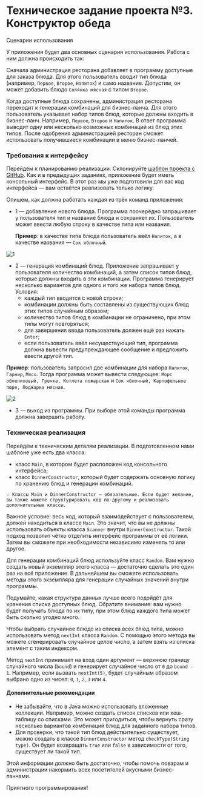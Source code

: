 # Техническое задание проекта №3. Конструктор обеда

Сценарии использования  

У приложения будет два основных сценария использования. Работа с ним должна происходить так:  

Сначала администрация ресторана добавляет в программу доступные для заказа блюда. Для этого пользователь вводит тип блюда (например, `Первое`, `Второе`, `Напиток`) и само название. Допустим, он может добавить блюдо `Солянка мясная` с типом `Второе`.  

Когда доступные блюда сохранены, администрация ресторана переходит к генерации комбинаций для бизнес-ланча. Для этого пользователь указывает набор типов блюд, которые должны входить в бизнес-ланч. Например, `Первое`, `Второе` и `Напиток`. В ответ программа выводит одну или несколько возможных комбинаций из блюд этих типов. После одобрения администрацией ресторан сможет использовать получившиеся комбинации в меню бизнес-ланчей.


### Требования к интерфейсу

Перейдём к планированию реализации. Склонируйте [шаблон проекта с GitHub](https://github.com/praktikum-java/dinner-constructor).  Как и в предыдущих заданиях, приложение будет иметь консольный интерфейс. В этот раз мы уже подготовили для вас код интерфейса — вам остаётся реализовать только логику.  

Опишем, как должна работать каждая из трёх команд приложения:  
- 1 — добавление нового блюда. Программа поочерёдно запрашивает у пользователя тип и название блюда и сохраняет их. Пользователь может ввести любую строку в качестве типа или названия.  


  **Пример**: в качестве типа блюда пользователь ввёл `Напиток`, а в качестве названия — `Сок яблочный`.  

![1](https://github.com/Sylaman/Financial_app-v3/assets/109538896/5bd75091-0044-4328-ab9a-3782868dd05a)


- 2 — генерация комбинаций блюд. Приложение запрашивает у пользователя количество комбинаций, а затем список типов блюд, которые должны входить в эти комбинации. Программа генерирует несколько вариантов для одного и того же набора типов блюд. Условия:   
  - каждый тип вводится с новой строки;  
  - комбинации должны быть составлены из существующих блюд этих типов случайным образом;  
  - количество типов блюд в комбинации не ограничено, при этом типы могут повторяться;  
  - для завершения ввода пользователь должен ещё раз нажать `Enter`;  
  - если пользователь ввёл несуществующий тип, программа должна вывести предупреждающее сообщение и предложить ввести другой тип.
 
**Пример**: пользователь запросил две комбинации для набора `Напиток`, `Гарнир`, `Мясо`. Тогда программа может вывести следующее: `Морс облепиховый, Гречка, Котлета пожарская` и `Сок яблочный, Картофельное пюре, Поджарка мясная`.  

![2](https://github.com/Sylaman/Financial_app-v3/assets/109538896/82b0739b-b0e3-470b-a679-0cacc58ed033)

- 3 — выход из программы. При выборе этой команды программа должна завершить работу.  

### Техническая реализация  
Перейдём к техническим деталям реализации. В подготовленном нами шаблоне уже есть два класса:  
- класс `Main`, в котором будет расположен код консольного интерфейса;  
- класс `DinnerConstructor`, который будет содержать основную логику по хранению блюд и генерации комбинаций.  

`💡 Классы Main и DinnerConstructor — обязательные. Если будет желание, вы также можете структурировать код по-другому и реализовать дополнительные классы.`

Важное условие: весь код, который взаимодействует с пользователем, должен находиться в классе `Main`. Это значит, что вы не должны использовать объекты класса `Scanner` внутри `DinnerConstructor`. Такой подход позволит чётко отделить интерфейс программы от её логики. Затем вы сможете при необходимости независимо изменять то или другое.  

Для генерации комбинаций блюд используйте класс `Random`. Вам нужно создать новый экземпляр этого класса — достаточно сделать это один раз на всё приложение. В дальнейшем вы сможете использовать методы этого экземпляра для генерации случайных значений внутри программы.  

Подумайте, какая структура данных лучше всего подойдёт для хранения списка доступных блюд. Обратите внимание: вам нужно будет получать блюда по их типу, при этом блюд каждого типа может быть сколько угодно много.  

Чтобы выбрать случайное блюдо из списка всех блюд типа, можно использовать метод `nextInt` класса `Random`. С помощью этого метода вы можете сгенерировать случайное целое число, а затем взять из списка элемент с таким индексом.  

Метод `nextInt` принимает на вход один аргумент — верхнюю границу случайного числа (`bound`) и генерирует случайное число от `0` до `bound - 1`. Например, если вызвать `nextInt(5)`, будет случайным образом выбрано одно из чисел: `0`, `1`, `2`, `3` или `4`.  

#### Дополнительные рекомендации  

- Не забывайте, что в Java можно использовать вложенные коллекции. Например, можно создать список списков или хеш-таблицу со списками. Это может пригодиться, чтобы вернуть сразу несколько вариантов комбинаций блюд для заданного набора типов.  
- Для проверки, что такой тип блюд действительно существует, можно создать в классе `DinnerConstructor` метод `checkType(String type)`. Он будет возвращать `true` или `false` в зависимости от того, существует ли такой тип.  

Этой информации должно быть достаточно, чтобы помочь поварам и администрации накормить всех посетителей вкусными бизнес-ланчами.  

Приятного программирования!  





